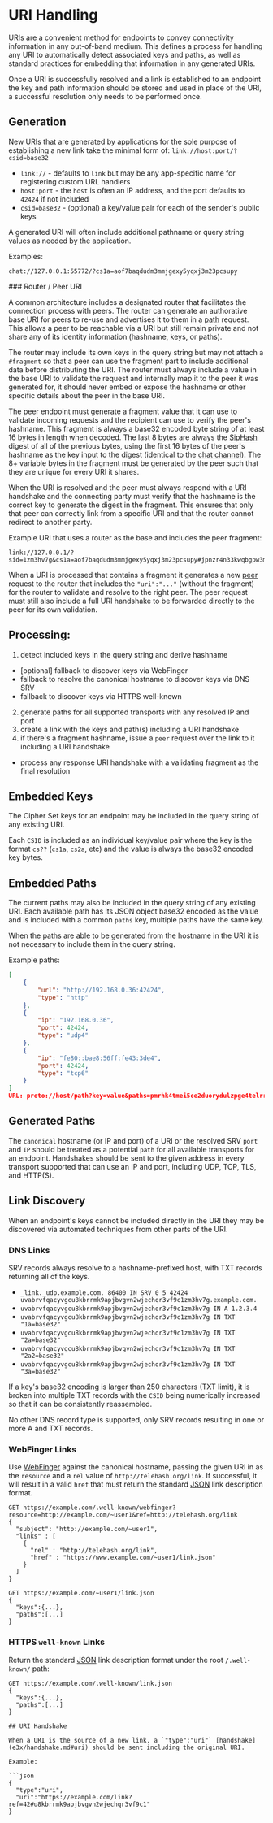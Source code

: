 # URI Handling

URIs are a convenient method for endpoints to convey connectivity information in any out-of-band medium. This defines a process for handling any URI to automatically detect associated keys and paths, as well as standard practices for embedding that information in any generated URIs.

Once a URI is successfully resolved and a link is established to an endpoint the key and path information should be stored and used in place of the URI, a successful resolution only needs to be performed once.

## Generation

New URIs that are generated by applications for the sole purpose of establishing a new link take the minimal form of: `link://host:port/?csid=base32`

* `link://` - defaults to `link` but may be any app-specific name for registering custom URL handlers
* `host:port` - the `host` is often an IP address, and the port defaults to `42424` if not included
* `csid=base32` - (optional) a key/value pair for each of the sender's public keys

A generated URI will often include additional pathname or query string values as needed by the application.

Examples:

```
chat://127.0.0.1:55772/?cs1a=aof7baqdudm3mmjgexy5yqxj3m23pcsupy
```

<a name="peer" />
### Router / Peer URI

A common architecture includes a designated router that facilitates the connection process with peers.  The router can generate an authorative base URI for peers to re-use and advertises it to them in a [path](channels/path.md) request.  This allows a peer to be reachable via a URI but still remain private and not share any of its identity information (hashname, keys, or paths).

The router may include its own keys in the query string but may not attach a `#fragment` so that a peer can use the fragment part to include additional data before distributing the URI.  The router must always include a value in the base URI to validate the request and internally map it to the peer it was generated for, it should never embed or expose the hashname or other specific details about the peer in the base URI.

The peer endpoint must generate a fragment value that it can use to validate incoming requests and the recipient can use to verify the peer's hashname.  This fragment is always a base32 encoded byte string of at least 16 bytes in length when decoded.  The last 8 bytes are always the [SipHash](http://en.wikipedia.org/wiki/SipHash) digest of all of the previous bytes, using the first 16 bytes of the peer's hashname as the key input to the digest (identical to the [chat channel](channels/chat.md)).  The 8+ variable bytes in the fragment must be generated by the peer such that they are unique for every URI it shares.

When the URI is resolved and the peer must always respond with a URI handshake and the connecting party must verify that the hashname is the correct key to generate the digest in the fragment.  This ensures that only that peer can correctly link from a specific URI and that the router cannot redirect to another party.

Example URI that uses a router as the base and includes the peer fragment:

```
link://127.0.0.1/?sid=1zm3hv7g&cs1a=aof7baqdudm3mmjgexy5yqxj3m23pcsupy#jpnzr4n33kwqbgpw3mduf7takvczpx2gafzjc2ppfc4yrxkltzsa
```

When a URI is processed that contains a fragment it generates a new [peer](channels/peer.md) request to the router that includes the `"uri":"..."` (without the fragment) for the router to validate and resolve to the right peer.  The peer request must still also include a full URI handshake to be forwarded directly to the peer for its own validation.

## Processing:

1. detect included keys in the query string and derive hashname
  * [optional] fallback to discover keys via WebFinger
  * fallback to resolve the canonical hostname to discover keys via DNS SRV
  * fallback to discover keys via HTTPS well-known
2. generate paths for all supported transports with any resolved IP and port
3. create a link with the keys and path(s) including a URI handshake
4. if there's a fragment hashname, issue a `peer` request over the link to it including a URI handshake
  * process any response URI handshake with a validating fragment as the final resolution

## Embedded Keys

The Cipher Set keys for an endpoint may be included in the query string of any existing URI.

Each `CSID` is included as an individual key/value pair where the key is the format `cs??` (`cs1a`, `cs2a`, etc) and the value is always the base32 encoded key bytes.

## Embedded Paths

The current paths may also be included in the query string of any existing URI.  Each available path has its JSON object base32 encoded as the value and is included with a common `paths` key, multiple paths have the same key.

When the paths are able to be generated from the hostname in the URI it is not necessary to include them in the query string.

Example paths:
```json
[
    {
        "url": "http://192.168.0.36:42424",
        "type": "http"
    },
    {
        "ip": "192.168.0.36",
        "port": 42424,
        "type": "udp4"
    },
    {
        "ip": "fe80::bae8:56ff:fe43:3de4",
        "port": 42424,
        "type": "tcp6"
    }
]
URL: proto://host/path?key=value&paths=pmrhk4tmei5ce2duorydulzpge4telrrgy4c4mbogm3dunbsgqzdiirmej2hs4dfei5ce2duoryce7i&paths=pmrgs4bchirdcojsfyytmobogaxdgnrcfqrha33soqrdunbsgqzdilbcor4xazjchirhkzdqgqrh2&paths=pmrgs4bchirgmzjyga5duytbmu4dunjwmztduztfgqztum3emu2celbcobxxe5bchi2denbsgqwce5dzobsseorcorrxanrcpu
```

## Generated Paths

The `canonical` hostname (or IP and port) of a URI or the resolved SRV `port` and `IP` should be treated as a potential `path` for all available transports for an endpoint.  Handshakes should be sent to the given address in every transport supported that can use an IP and port, including UDP, TCP, TLS, and HTTP(S).

## Link Discovery

When an endpoint's keys cannot be included directly in the URI they may be discovered via automated techniques from other parts of the URI.

### DNS Links

SRV records always resolve to a hashname-prefixed host, with TXT records returning all of the keys.

* `_link._udp.example.com. 86400 IN SRV 0 5 42424 uvabrvfqacyvgcu8kbrrmk9apjbvgvn2wjechqr3vf9c1zm3hv7g.example.com.`
* `uvabrvfqacyvgcu8kbrrmk9apjbvgvn2wjechqr3vf9c1zm3hv7g IN A 1.2.3.4`
* `uvabrvfqacyvgcu8kbrrmk9apjbvgvn2wjechqr3vf9c1zm3hv7g IN TXT "1a=base32"`
* `uvabrvfqacyvgcu8kbrrmk9apjbvgvn2wjechqr3vf9c1zm3hv7g IN TXT "2a=base32"`
* `uvabrvfqacyvgcu8kbrrmk9apjbvgvn2wjechqr3vf9c1zm3hv7g IN TXT "2a2=base32"`
* `uvabrvfqacyvgcu8kbrrmk9apjbvgvn2wjechqr3vf9c1zm3hv7g IN TXT "3a=base32"`

If a key's base32 encoding is larger than 250 characters (TXT limit), it is broken into multiple TXT records with the `CSID` being numerically increased so that it can be consistently reassembled.

No other DNS record type is supported, only SRV records resulting in one or more A and TXT records.

### WebFinger Links

Use [WebFinger](https://tools.ietf.org/html/rfc7033) against the canonical hostname, passing the given URI in as the `resource` and a `rel` value of `http://telehash.org/link`.  If successful, it will result in a valid `href` that must return the standard [JSON](json.md) link description format.

```
GET https://example.com/.well-known/webfinger?resource=http://example.com/~user1&ref=http://telehash.org/link
{
  "subject": "http://example.com/~user1",
  "links" : [
    {
      "rel" : "http://telehash.org/link",
      "href" : "https://www.example.com/~user1/link.json"
    }
  ]
}

GET https://example.com/~user1/link.json
{
  "keys":{...},
  "paths":[...]
}
```

### HTTPS `well-known` Links

Return the standard [JSON](json.md) link description format under the root `/.well-known/` path:

```
GET https://example.com/.well-known/link.json
{
  "keys":{...},
  "paths":[...]
}

## URI Handshake

When a URI is the source of a new link, a `"type":"uri"` [handshake](e3x/handshake.md#uri) should be sent including the original URI.

Example:

```json
{
  "type":"uri",
  "uri":"https://example.com/link?ref=42#u8kbrrmk9apjbvgvn2wjechqr3vf9c1"
}
```
